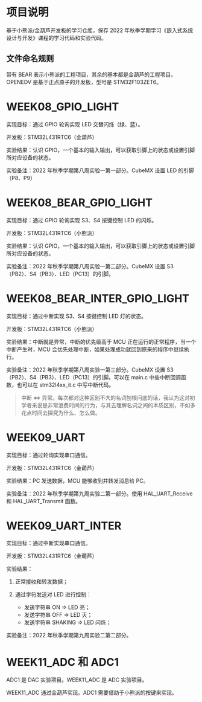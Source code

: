 # 项目说明

基于小熊派/金葫芦开发板的学习仓库，保存 2022 年秋季学期学习《嵌入式系统设计与开发》课程的学习代码和实验代码。

## 文件命名规则

带有 BEAR 表示小熊派的工程项目，其余的基本都是金葫芦的工程项目。OPENEDV 是基于正点原子的开发板，型号是 STM32F103ZET6。

# WEEK08_GPIO_LIGHT

实现目标：通过 GPIO 轮询实现 LED 交替闪烁（绿、蓝）。

开发板：STM32L431RTC6（金葫芦）

实验结果：认识 GPIO，一个基本的输入输出，可以获取引脚上的状态或设置引脚所对应设备的状态。

实验备注：2022 年秋季学期第八周实验一第一部分。CubeMX 设置 LED 的引脚（P8、P9）

# WEEK08_BEAR_GPIO_LIGHT

实现目标：通过 GPIO 轮询实现 S3、S4 按键控制 LED 的闪烁。

开发板：STM32L431RTC6（小熊派）

实验结果：认识 GPIO，一个基本的输入输出，可以获取引脚上的状态或设置引脚所对应设备的状态。

实验备注：2022 年秋季学期第八周实验一第二部分。CubeMX 设置 S3（PB2）、S4（PB3）、LED（PC13）的引脚。

# WEEK08_BEAR_INTER_GPIO_LIGHT

实现目标：通过中断实现 S3、S4 按键控制 LED 灯的状态。

开发板：STM32L431RTC6（小熊派）

实验结果：中断就是异常，中断的优先级高于 MCU 正在运行的正常程序，当一个中断产生时，MCU 会优先处理中断，如果处理成功就回到原来的程序中继续执行。

实验备注：2022 年秋季学期第八周实验一第三部分。CubeMX 设置 S3（PB2）、S4（PB3）、LED（PC13）的引脚。可以在 main.c 中些中断回调函数，也可以在 stm32l4xx_it.c 中写中断代码。

> 中断 <=> 异常。每次都对这种区别不大的名词刨根问底的话，我认为这对初学者来说是非常浪费时间的行为，与其去理解名词之间的本质区别，不如多花点时间去探究为什么、怎么做。

# WEEK09_UART

实现目标：通过轮询实现串口通信。

开发板：STM32L431RTC6（金葫芦）

实验结果：PC 发送数据，MCU 能够收到并转发消息给 PC。

实验备注：2022 年秋季学期第九周实验二第一部分。使用 HAL_UART_Receive 和 HAL_UART_Transmit 函数。

# WEEK09_UART_INTER

实现目标：通过中断实现串口通信。

开发板：STM32L431RTC6（金葫芦）

实验结果：

1. 正常接收和转发数据；
2. 通过字符发送对 LED 进行控制：

   - 发送字符串 ON => LED 亮；
   - 发送字符串 OFF => LED 灭；
   - 发送字符串 SHAKING => LED 闪烁；

实验备注：2022 年秋季学期第九周实验二第二部分。

# WEEK11_ADC 和 ADC1

ADC1 是 DAC 实验项目。WEEK11_ADC 是 ADC 实验项目。

WEEK11_ADC 通过金葫芦实现。ADC1 需要借助于小熊派的按键来实现。
